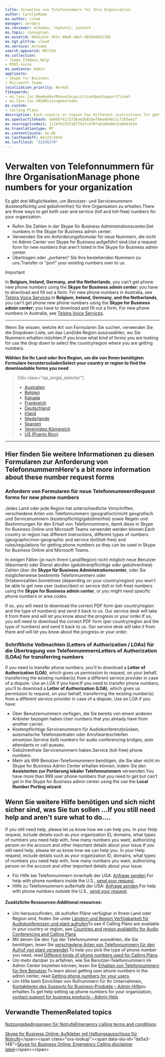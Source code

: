 ```yaml
---
title: Verwalten von Telefonnummern für Ihre Organisation
author: CarolynRowe
ms.author: crowe
manager: serdars
ms.reviewer: mikedav, roykuntz, jastark
ms.topic: conceptual
ms.assetid: 6b61cb3c-361c-48a8-a9ef-d81bddde27bb
ms.tgt.pltfrm: cloud
ms.service: msteams
search.appverid: MET150
ms.collection:
- Teams_ITAdmin_Help
- M365-voice
ms.audience: Admin
appliesto:
- Skype for Business
- Microsoft Teams
localization_priority: Normal
f1keywords:
- ms.lync.lac.NewNumberManualAcquisitionOpenSupportTicket
- ms.lync.lac.VASAMissingGeoCodes
ms.custom:
- Calling Plans
description: Each country or region has different instructions for getting phone numbers for users in Skype for Business Online and Microsoft Teams. Follow the link to your country or region below to get the information you need.
ms.openlocfilehash: dd4bb74172736ae3b82bef00a4b4b11c7285ee1f
ms.sourcegitcommit: 111bf6255fa877b3fce70fa8166e8ec5a6643434
ms.translationtype: MT
ms.contentlocale: de-DE
ms.lasthandoff: 04/23/2019
ms.locfileid: "32245278"
---
```

# <a name="manage-phone-numbers-for-your-organization"></a><span data-ttu-id="da5a3-104">Verwalten von Telefonnummern für Ihre Organisation</span><span class="sxs-lookup"><span data-stu-id="da5a3-104">Manage phone numbers for your organization</span></span>
<span data-ttu-id="da5a3-105">Es gibt drei Möglichkeiten, um Benutzer- und Servicenummern (kostenpflichtig und gebührenfrei) für Ihre Organisation zu erhalten.</span><span class="sxs-lookup"><span data-stu-id="da5a3-105">There are three ways to get both user and service (toll and toll-free) numbers for your organization.</span></span>
- <span data-ttu-id="da5a3-106">Rufen Sie Zahlen in der Skype für Business Administrationscenter.</span><span class="sxs-lookup"><span data-stu-id="da5a3-106">Get numbers in the Skype for Business admin center.</span></span>
- <span data-ttu-id="da5a3-107">Verwenden Sie ein Anforderungsformular für neue Nummern, die nicht im Admin Center von Skype for Business aufgeführt sind.</span><span class="sxs-lookup"><span data-stu-id="da5a3-107">Use a request form for new numbers that aren't listed in the Skype for Business admin center.</span></span>
- <span data-ttu-id="da5a3-108">Übertragen oder „portieren“ Sie Ihre bestehenden Nummern zu uns.</span><span class="sxs-lookup"><span data-stu-id="da5a3-108">Transfer or "port" your existing numbers over to us.</span></span>

> [!IMPORTANT]
> <span data-ttu-id="da5a3-p102">In **Belgium, Ireland, Germany, and the Netherlands**, you can't get phone new phone numbers using the **Skype for Business admin center**; you have to download and fill out a form. For new phone numbers in Australia, see [Telstra Voice Services](https://aka.ms/TelstraVoicePlan).</span><span class="sxs-lookup"><span data-stu-id="da5a3-p102">In **Belgium, Ireland, Germany, and the Netherlands**, you can't get phone new phone numbers using the **Skype for Business admin center**; you have to download and fill out a form. For new phone numbers in Australia, see [Telstra Voice Services](https://aka.ms/TelstraVoicePlan).</span></span>

***
<span data-ttu-id="da5a3-111">Wenn Sie wissen, welche Art von Formularen Sie suchen, verwenden Sie die Dropdown-Liste, um das Land/die Region auszuwählen, wo Sie Nummern erhalten möchten.</span><span class="sxs-lookup"><span data-stu-id="da5a3-111">If you know what kind of forms you are looking for use the drop down to select the country/region where you are getting numbers.</span></span>

<span data-ttu-id="da5a3-112">**Wählen Sie Ihr Land oder Ihre Region, um die von Ihnen benötigten Formulare herunterzuladen**</span><span class="sxs-lookup"><span data-stu-id="da5a3-112">**Select your country or region to find the downloadable forms you need**</span></span>
> [!div class="op_single_selector"]
> - [Australien](phone-number-management-for-australia.md)
> - [Belgien](phone-number-management-for-belgium.md)
> - [Kanada](phone-number-management-for-canada.md)
> - [Frankreich](phone-number-management-for-france.md)
> - [Deutschland](phone-number-management-for-germany.md)
> - [Irland](phone-number-management-for-ireland.md)
> - [Niederlande](phone-number-management-for-the-netherlands.md)
> - [Spanien](phone-number-management-for-spain.md)
> - [Vereinigtes Königreich](phone-number-management-for-the-u-k.md)
> - [US (Puerto Rico)](phone-number-management-for-the-u-s.md)

***
## <a name="heres-a-bit-more-information-about-these-number-request-forms"></a><span data-ttu-id="da5a3-123">Hier finden Sie weitere Informationen zu diesen Formularen zur Anforderung von Telefonnummern</span><span class="sxs-lookup"><span data-stu-id="da5a3-123">Here's a bit more information about these number request forms</span></span>
### <a name="request-forms-for-new-phone-numbers"></a><span data-ttu-id="da5a3-124">Anfordern von Formularen für neue Telefonnummern</span><span class="sxs-lookup"><span data-stu-id="da5a3-124">Request forms for new phone numbers</span></span>
<span data-ttu-id="da5a3-125">Jedes Land oder jede Region hat unterschiedliche Vorschriften, verschiedene Arten von Telefonnummern (geografisch/nicht geografisch und Servicenummern (kostenpflichtig/gebührenfrei) sowie Regeln und Bestimmungen für den Erhalt von Telefonnummern, damit diese in Skype for Business Online und Microsoft Teams verwendet werden können.</span><span class="sxs-lookup"><span data-stu-id="da5a3-125">Each country or region has different instructions, different types of numbers (geographic/non-geographic and service (toll/toll-free) and rules/regulations for getting phone numbers so they can be used in Skype for Business Online and Microsoft Teams.</span></span>

<span data-ttu-id="da5a3-126">In einigen Fällen (je nach Ihrem Land/Region) nicht möglich neue Benutzer (Abonnent) oder Dienst abrufen (gebührenpflichtige oder gebührenfreie) Zahlen über die **Skype für Business Administrationscenter**, oder Sie möglicherweise bestimmte Telefonnummern oder Ortskennzahlen.</span><span class="sxs-lookup"><span data-stu-id="da5a3-126">Sometimes (depending on your country/region) you won't be able to get new user (subscriber) or service (toll or toll-free) numbers using the **Skype for Business admin center**, or you might need specific phone numbers or area codes.</span></span>

<span data-ttu-id="da5a3-p103">If so, you will need to download the correct PDF form (per country/region and the type of numbers) and send it back to us. Our service desk will take it from there and will let you know about the progress or your order.</span><span class="sxs-lookup"><span data-stu-id="da5a3-p103">If so, you will need to download the correct PDF form (per country/region and the type of numbers) and send it back to us. Our service desk will take it from there and will let you know about the progress or your order.</span></span>

### <a name="letters-of-authorization-loas-for-transferring-numbers"></a><span data-ttu-id="da5a3-129">Schriftliche Vollmachten (Letters of Authorization / LOAs) für die Übertragung von Telefonnummern</span><span class="sxs-lookup"><span data-stu-id="da5a3-129">Letters of Authorization (LOAs) for transferring numbers</span></span>
<span data-ttu-id="da5a3-p104">If you need to transfer phone numbers, you'll to download a **Letter of Authorization (LOA)**, which gives us permission to request, on your behalf, transferring the existing number(s) from a different service provider in case of a dispute. Use an LOA if you have:</span><span class="sxs-lookup"><span data-stu-id="da5a3-p104">If you need to transfer phone numbers, you'll to download a **Letter of Authorization (LOA)**, which gives us permission to request, on your behalf, transferring the existing number(s) from a different service provider in case of a dispute. Use an LOA if you have:</span></span>
- <span data-ttu-id="da5a3-132">Über Benutzernummern verfügen, die Sie bereits von einem anderen Anbieter bezogen haben.</span><span class="sxs-lookup"><span data-stu-id="da5a3-132">User numbers that you already have from another carrier.</span></span>
- <span data-ttu-id="da5a3-133">Kostenpflichtige Servicenummern für Audiokonferenzbrücken, automatische Telefonzentralen oder Anrufwarteschleifen einsetzen.</span><span class="sxs-lookup"><span data-stu-id="da5a3-133">Service (toll) numbers for audio conferencing bridges, auto attendants or call queues.</span></span>
- <span data-ttu-id="da5a3-134">Gebührenfreie Servicenummern haben.</span><span class="sxs-lookup"><span data-stu-id="da5a3-134">Service (toll-free) phone numbers.</span></span>
- <span data-ttu-id="da5a3-135">Mehr als 999 Benutzer-Telefonnummern benötigen, die Sie aber nicht im Skype for Business Admin Center erhalten können, indem Sie den **Assistenten zur Portierung lokaler Telefonnummern** verwenden.</span><span class="sxs-lookup"><span data-stu-id="da5a3-135">You have more than 999 user phone numbers that you need to get but can't get in the Skype for Business admin center using the use the **Local Number Porting wizard**.</span></span>

## <a name="if-you-still-need-help-and-arent-sure-what-to-do"></a><span data-ttu-id="da5a3-136">Wenn Sie weitere Hilfe benötigen und sich nicht sicher sind, was Sie tun sollen ...</span><span class="sxs-lookup"><span data-stu-id="da5a3-136">If you still need help and aren't sure what to do....</span></span>
<span data-ttu-id="da5a3-p105">If you still need help, please let us know how we can help you. In your Help request, include details such as your organization ID, domains, what types of numbers you need help with, how many numbers you want, authorizing person on the account and other important details about your issue.</span><span class="sxs-lookup"><span data-stu-id="da5a3-p105">If you still need help, please let us know how we can help you. In your Help request, include details such as your organization ID, domains, what types of numbers you need help with, how many numbers you want, authorizing person on the account and other important details about your issue.</span></span>
- <span data-ttu-id="da5a3-139">Für Hilfe bei Telefonnummern innerhalb der USA: [Anfrage senden](mailto:ptn@microsoft.com).</span><span class="sxs-lookup"><span data-stu-id="da5a3-139">For help with phone numbers inside the U.S., [send your request](mailto:ptn@microsoft.com).</span></span>
- <span data-ttu-id="da5a3-140">Hilfe zu Telefonnummern außerhalb der USA: [Anfrage senden](mailto:ptneu@microsoft.com).</span><span class="sxs-lookup"><span data-stu-id="da5a3-140">For help with phone numbers outside the U.S., [send your request](mailto:ptneu@microsoft.com).</span></span>

#### <a name="additional-resources"></a><span data-ttu-id="da5a3-141">Zusätzliche Ressourcen:</span><span class="sxs-lookup"><span data-stu-id="da5a3-141">Additional resources:</span></span>
- <span data-ttu-id="da5a3-142">Um herauszufinden, ob aufrufen Pläne verfügbar in Ihrem Land oder Region sind, finden Sie unter [Ländern und Region Verfügbarkeit für Audiokonferenzen und plant aufrufen](../country-and-region-availability-for-audio-conferencing-and-calling-plans/country-and-region-availability-for-audio-conferencing-and-calling-plans.md)</span><span class="sxs-lookup"><span data-stu-id="da5a3-142">To see if Calling Plans are available in your country or region, see [Countries and region availability for Audio Conferencing and Calling Plans](../country-and-region-availability-for-audio-conferencing-and-calling-plans/country-and-region-availability-for-audio-conferencing-and-calling-plans.md)</span></span>
- <span data-ttu-id="da5a3-143">Mit denen Sie den Typ der Telefonnummer auswählen, die Sie benötigen, lesen Sie [verschiedene Arten von Telefonnummern für den Aufruf von plant verwendet](../different-kinds-of-phone-numbers-used-for-calling-plans.md).</span><span class="sxs-lookup"><span data-stu-id="da5a3-143">To help you pick the type of phone number you need, read [Different kinds of phone numbers used for Calling Plans](../different-kinds-of-phone-numbers-used-for-calling-plans.md).</span></span>
- <span data-ttu-id="da5a3-144">Um mehr darüber zu erfahren, wie Sie Benutzer-Telefonnummern im Admin Center beziehen können, lesen Sie [Erhalten von Telefonnummern für Ihre Benutzer](/SkypeForBusiness/what-are-calling-plans-in-office-365/getting-phone-numbers-for-your-users).</span><span class="sxs-lookup"><span data-stu-id="da5a3-144">To learn about getting user phone numbers in the admin center, read [Getting phone numbers for your users](/SkypeForBusiness/what-are-calling-plans-in-office-365/getting-phone-numbers-for-your-users).</span></span>
- <span data-ttu-id="da5a3-145">Um Hilfe beim Einrichten von Rufnummern für Ihr Unternehmen, [Kontaktieren des Supports für Business-Produkte – Admin Hilfe](https://support.office.com/article/32a17ca7-6fa0-4870-8a8d-e25ba4ccfd4b)zu erhalten.</span><span class="sxs-lookup"><span data-stu-id="da5a3-145">To get help setting up phone numbers for your organization, [contact support for business products - Admin Help](https://support.office.com/article/32a17ca7-6fa0-4870-8a8d-e25ba4ccfd4b).</span></span>
  
    
## <a name="related-topics"></a><span data-ttu-id="da5a3-146">Verwandte Themen</span><span class="sxs-lookup"><span data-stu-id="da5a3-146">Related topics</span></span>

[<span data-ttu-id="da5a3-147">Nutzungsbedingungen für Notrufe</span><span class="sxs-lookup"><span data-stu-id="da5a3-147">Emergency calling terms and conditions</span></span>](../emergency-calling-terms-and-conditions.md)

<span data-ttu-id="da5a3-148">[Skype for Business Online: Aufkleber mit Haftungsausschluss für Notrufe](https://github.com/MicrosoftDocs/OfficeDocs-SkypeForBusiness/blob/live/Teams/downloads/emergency-calling/emergency-calling-label-(en-us)-(v.1.0).zip?raw=true)</span><span class="sxs-lookup"><span data-stu-id="da5a3-148">[Skype for Business Online: Emergency Calling disclaimer label](https://github.com/MicrosoftDocs/OfficeDocs-SkypeForBusiness/blob/live/Teams/downloads/emergency-calling/emergency-calling-label-(en-us)-(v.1.0).zip?raw=true)</span></span>
